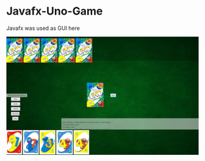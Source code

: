 # Javafx-Uno-Game
  Javafx was used as GUI here
<p align="center">
  <img src="https://github.com/TheoSeo93/Javafx-Uno-Game/blob/master/FInal/Uno.png" width="1000"/>
 
</p>

